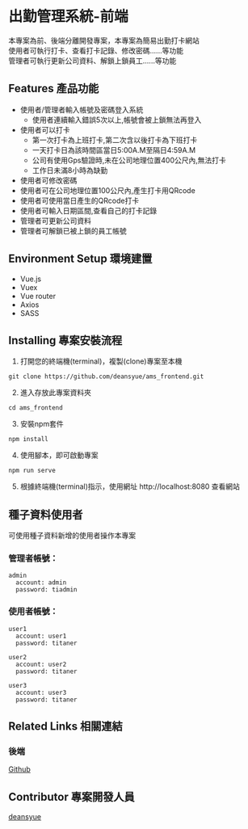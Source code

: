 # 出勤管理系統-前端
本專案為前、後端分離開發專案，本專案為簡易出勤打卡網站
<br>
使用者可執行打卡、查看打卡記錄、修改密碼......等功能
<br>
管理者可執行更新公司資料、解鎖上鎖員工......等功能


## Features 產品功能
* 使用者/管理者輸入帳號及密碼登入系統
  * 使用者連續輸入錯誤5次以上,帳號會被上鎖無法再登入
* 使用者可以打卡
  * 第一次打卡為上班打卡,第二次含以後打卡為下班打卡
  * 一天打卡日為該時間區當日5:00A.M至隔日4:59A.M
  * 公司有使用Gps驗證時,未在公司地理位置400公尺內,無法打卡
  * 工作日未滿8小時為缺勤
* 使用者可修改密碼
* 使用者可在公司地理位置100公尺內,產生打卡用QRcode
* 使用者可使用當日產生的QRcode打卡
* 使用者可輸入日期區間,查看自己的打卡記錄
* 管理者可更新公司資料
* 管理者可解鎖已被上鎖的員工帳號

## Environment Setup 環境建置
* Vue.js
* Vuex
* Vue router
* Axios
* SASS

## Installing 專案安裝流程
1. 打開您的終端機(terminal)，複製(clone)專案至本機
```
git clone https://github.com/deansyue/ams_frontend.git
```

2. 進入存放此專案資料夾
```
cd ams_frontend
```

3. 安裝npm套件
```
npm install
```

4. 使用腳本，即可啟動專案
```
npm run serve
```
5. 根據終端機(terminal)指示，使用網址 http://localhost:8080 查看網站

## 種子資料使用者
可使用種子資料新增的使用者操作本專案

### 管理者帳號：
```
admin
  account: admin
  password: tiadmin
```

### 使用者帳號：
```
user1
  account: user1
  password: titaner

user2
  account: user2
  password: titaner

user3
  account: user3
  password: titaner
```

## Related Links 相關連結
### 後端
[Github](https://github.com/deansyue/ams_backend)


## Contributor 專案開發人員
[deansyue](https://github.com/deansyue)